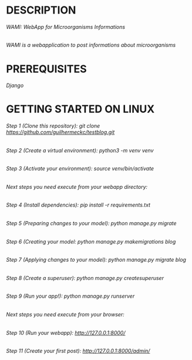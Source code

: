 # DESCRIPTION
###### WAMI: WebApp for Microorganisms Informations
###### WAMI is a webapplication to post informations about microorganisms

# PREREQUISITES
###### Django

# GETTING STARTED ON LINUX
###### Step 1 (Clone this repository): git clone https://github.com/guilhermeckc/testblog.git
###### Step 2 (Create a virtual environment): python3 -m venv venv
###### Step 3 (Activate your environment): source venv/bin/activate
###### Next steps you need execute from your webapp directory:
###### Step 4 (Install dependencies): pip install -r requirements.txt
###### Step 5 (Preparing changes to your model): python manage.py migrate 
###### Step 6 (Creating your model: python manage.py makemigrations blog 
###### Step 7 (Applying changes to your model): python manage.py migrate blog 
###### Step 8 (Create a superuser): python manage.py createsuperuser
###### Step 9 (Run your app!): python manage.py runserver
###### Next steps you need execute from your browser: 
###### Step 10 (Run your webapp): http://127.0.0.1:8000/
###### Step 11 (Create your first post): http://127.0.0.1:8000/admin/
